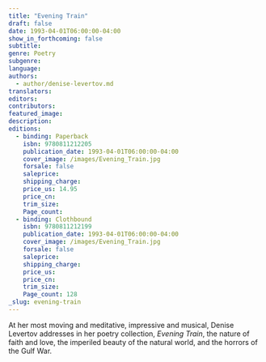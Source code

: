 ```yaml
---
title: "Evening Train"
draft: false
date: 1993-04-01T06:00:00-04:00
show_in_forthcoming: false
subtitle:
genre: Poetry
subgenre:
language:
authors:
  - author/denise-levertov.md
translators:
editors:
contributors:
featured_image:
description:
editions:
  - binding: Paperback
    isbn: 9780811212205
    publication_date: 1993-04-01T06:00:00-04:00
    cover_image: /images/Evening_Train.jpg
    forsale: false
    saleprice:
    shipping_charge:
    price_us: 14.95
    price_cn:
    trim_size:
    Page_count:
  - binding: Clothbound
    isbn: 9780811212199
    publication_date: 1993-04-01T06:00:00-04:00
    cover_image: /images/Evening_Train.jpg
    forsale: false
    saleprice:
    shipping_charge:
    price_us:
    price_cn:
    trim_size:
    Page_count: 128
_slug: evening-train
---
```


At her most moving and meditative, impressive and musical, Denise Levertov addresses in her poetry collection, _Evening Train_, the nature of faith and love, the imperiled beauty of the natural world, and the horrors of the Gulf War.

